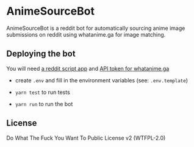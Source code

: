 # AnimeSourceBot

AnimeSourceBot is a reddit bot for automatically sourcing anime image submissions on reddit using whatanime.ga for image matching. 

## Deploying the bot

You will need [a reddit script app](https://www.reddit.com/prefs/apps/) and [API token for whatanime.ga](https://soruly.github.io/whatanime.ga/)

- create `.env` and fill in the environment variables (see: `.env.template`)

- `yarn test` to run tests

- `yarn run` to run the bot

## License

Do What The Fuck You Want To Public License v2 (WTFPL-2.0)